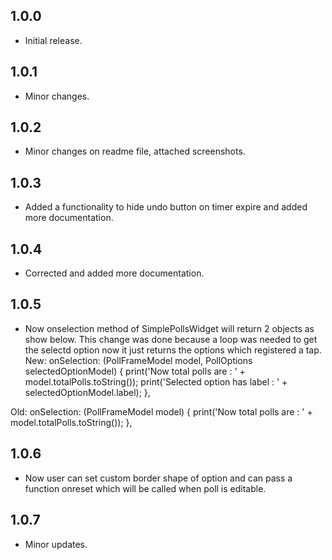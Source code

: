 ## 1.0.0

* Initial release.

## 1.0.1

* Minor changes.

## 1.0.2

* Minor changes on readme file, attached screenshots.

## 1.0.3

* Added a functionality to hide undo button on timer expire and added more documentation.

## 1.0.4

* Corrected and added more documentation.

## 1.0.5

* Now onselection method of SimplePollsWidget will return 2 objects as show below. This change was done because a loop was needed to get the selectd option now it just returns the options which registered a tap.
New:
onSelection: (PollFrameModel model, PollOptions selectedOptionModel) {
            print('Now total polls are : ' + model.totalPolls.toString());
            print('Selected option has label : ' + selectedOptionModel.label);
},

Old:
onSelection: (PollFrameModel model) {
        print('Now total polls are : ' + model.totalPolls.toString());
},

## 1.0.6

* Now user can set custom border shape of option and can pass a function onreset which will be called when poll is editable.

## 1.0.7

* Minor updates.